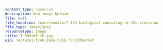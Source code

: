 ```yaml
---
content_type: resource
description: New image Upload
file: null
file_location: /coursemedia/7-349-biological-computing-at-the-crossroads-of-engineering-and-science-spring-2005/7ec4a3e1fc4b16663a5bfcb7d70ef647_7-349s05-th.jpg
file_type: image/jpeg
resourcetype: Image
title: 7-349s05-th.jpg
uid: 7ec4a3e1-fc4b-1666-3a5b-fcb7d70ef647
---
```

